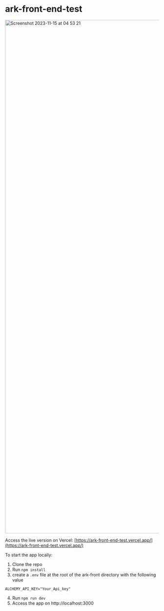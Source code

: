 # ark-front-end-test

<img width="1679" alt="Screenshot 2023-11-15 at 04 53 21" src="https://github.com/gaeduron/ark-front-end-test/assets/11267346/407ecb0a-eda1-41fd-b306-325505143f2b">

Access the live version on Vercel:
[https://ark-front-end-test.vercel.app/](https://ark-front-end-test.vercel.app/)

To start the app locally:

1. Clone the repo
2. Run `npm install`
3. create a `.env` file at the root of the ark-front directory with the following value
```
ALCHEMY_API_KEY="Your_Api_key"
```
4. Run `npm run dev`
5. Access the app on http://localhost:3000
